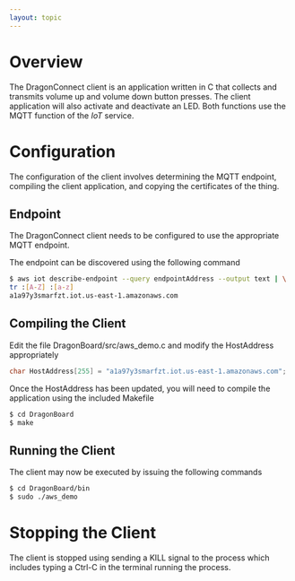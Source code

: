 ```yaml
---
layout: topic
---
```


# Overview

The DragonConnect client is an application written in C that collects and
transmits volume up and volume down button presses.  The client application
will also activate and deactivate an LED.  Both functions use the MQTT
function of the _IoT_ service.

# Configuration

The configuration of the client involves determining the MQTT endpoint,
compiling the client application, and copying the certificates of
the thing.

## Endpoint

The DragonConnect client needs to be configured to use the appropriate
MQTT endpoint.

The endpoint can be discovered using the following command

```sh
$ aws iot describe-endpoint --query endpointAddress --output text | \
tr :[A-Z] :[a-z]
a1a97y3smarfzt.iot.us-east-1.amazonaws.com
```

## Compiling the Client

Edit the file DragonBoard/src/aws_demo.c and modify the HostAddress
appropriately

```c
char HostAddress[255] = "a1a97y3smarfzt.iot.us-east-1.amazonaws.com";
```

Once the HostAddress has been updated, you will need to compile the application
using the included Makefile

```sh
$ cd DragonBoard
$ make
```

## Running the Client

The client may now be executed by issuing the following commands

```sh
$ cd DragonBoard/bin
$ sudo ./aws_demo
```

# Stopping the Client

The client is stopped using sending a KILL signal to the process which includes
typing a Ctrl-C in the terminal running the process.
